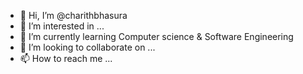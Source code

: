 - 👋 Hi, I’m @charithbhasura
- 👀 I’m interested in ...
- 🌱 I’m currently learning Computer science & Software Engineering 
- 💞️ I’m looking to collaborate on ...
- 📫 How to reach me ...

<!---
charithbhasura/charithbhasura is a ✨ special ✨ repository because its `README.md` (this file) appears on your GitHub profile.
You can click the Preview link to take a look at your changes.
--->
